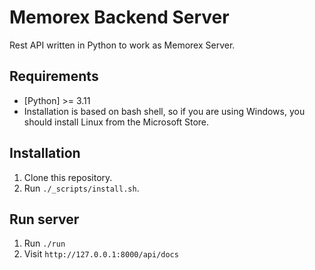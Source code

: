 # Memorex Backend Server

Rest API written in Python to work as Memorex Server.


## Requirements

- [Python] >= 3.11
- Installation is based on bash shell, so if you are using Windows, you should install Linux from the Microsoft Store.


## Installation

1. Clone this repository.
2. Run `./_scripts/install.sh`.


## Run server

1. Run `./run`
1. Visit `http://127.0.0.1:8000/api/docs`
